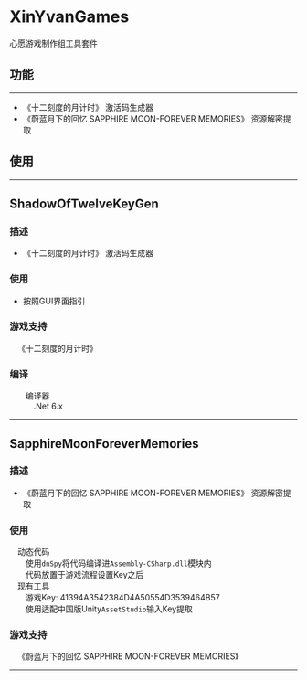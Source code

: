 # XinYvanGames

心愿游戏制作组工具套件

## 功能
---
* 《十二刻度的月计时》 激活码生成器
* 《蔚蓝月下的回忆 SAPPHIRE MOON-FOREVER MEMORIES》 资源解密提取

## 使用
---
## ShadowOfTwelveKeyGen
### 描述
* 《十二刻度的月计时》 激活码生成器
### 使用
* 按照GUI界面指引
### 游戏支持
&emsp;《十二刻度的月计时》<br>
### 编译
&emsp;&emsp;编译器<br>
&emsp;&emsp;&emsp;.Net 6.x<br>

---

## SapphireMoonForeverMemories
### 描述
* 《蔚蓝月下的回忆 SAPPHIRE MOON-FOREVER MEMORIES》 资源解密提取
### 使用
&emsp;动态代码<br>
&emsp;&emsp;使用`dnSpy`将代码编译进`Assembly-CSharp.dll`模块内<br>
&emsp;&emsp;代码放置于游戏流程设置Key之后<br>
&emsp;现有工具<br>
&emsp;&emsp;游戏Key: 41394A3542384D4A50554D3539464B57<br>
&emsp;&emsp;使用适配中国版Unity`AssetStudio`输入Key提取<br>
### 游戏支持
&emsp;《蔚蓝月下的回忆 SAPPHIRE MOON-FOREVER MEMORIES》<br>

---
